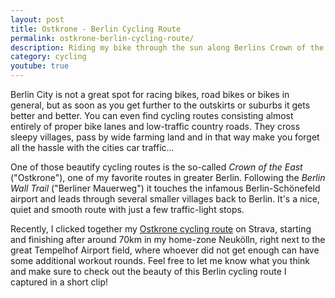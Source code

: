 ```yaml
---
layout: post
title: Ostkrone - Berlin Cycling Route
permalink: ostkrone-berlin-cycling-route/
description: Riding my bike through the sun along Berlins Crown of the East.
category: cycling
youtube: true
---
```


Berlin City is not a great spot for racing bikes, road bikes or bikes in general, but as soon as you get further to the outskirts or suburbs it gets better and better. You can even find cycling routes consisting almost entirely of proper bike lanes and low-traffic country roads. They cross sleepy villages, pass by wide farming land and in that way make you forget all the hassle with the cities car traffic...

<amp-youtube data-videoid="eRl6Km2bXsI" layout="responsive" width="480" height="270"></amp-youtube>

One of those beautify cycling routes is the so-called _Crown of the East_ ("Ostkrone"), one of my favorite routes in greater Berlin. Following the _Berlin Wall Trail_ ("Berliner Mauerweg") it touches the infamous Berlin-Schönefeld airport and leads through several smaller villages back to Berlin. It's a nice, quiet and smooth route with just a few traffic-light stops.

Recently, I clicked together my [Ostkrone cycling route](https://www.strava.com/routes/6404374) on Strava, starting and finishing after around 70km in my home-zone Neukölln, right next to the great Tempelhof Airport field, where whoever did not get enough can have some additional workout rounds. Feel free to let me know what you think and make sure to check out the beauty of this Berlin cycling route I captured in a short clip!
